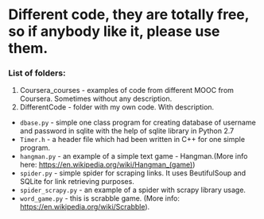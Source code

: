 # Different code, they are totally free, so if anybody like it, please use them.


### List of folders:

1. Coursera_courses - examples of code from different MOOC from Coursera. Sometimes without any description.
2. DifferentCode - folder with my own code. With description. 
  * `dbase.py` - simple one class program for creating database of username and password in sqlite with the help of sqlite library in Python 2.7
  * `Timer.h` - a header file which had been written in C++ for one simple program.
  * `hangman.py` - an example of a simple text game - Hangman.(More info here: https://en.wikipedia.org/wiki/Hangman_(game))
  * `spider.py` - simple spider for scraping links. It uses BeutifulSoup and SQLite for link retrieving purposes.
  * `spider_scrapy.py` - an example of a spider with scrapy library usage.
  * `word_game.py` - this is scrabble game. (More info: https://en.wikipedia.org/wiki/Scrabble).

